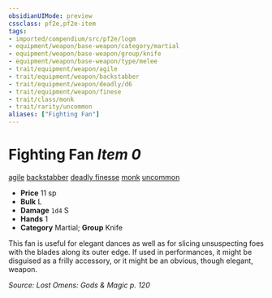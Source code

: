 ```yaml
---
obsidianUIMode: preview
cssclass: pf2e,pf2e-item
tags:
- imported/compendium/src/pf2e/logm
- equipment/weapon/base-weapon/category/martial
- equipment/weapon/base-weapon/group/knife
- equipment/weapon/base-weapon/type/melee 
- trait/equipment/weapon/agile
- trait/equipment/weapon/backstabber
- trait/equipment/weapon/deadly/d6
- trait/equipment/weapon/finese
- trait/class/monk
- trait/rarity/uncommon
aliases: ["Fighting Fan"]
---
```

# Fighting Fan *Item 0*  
[agile](agile.md)  [backstabber](backstabber.md)  [deadly <d6>](deadly.md)  [finesse](finesse.md)  [monk](rules/traits/monk.md)  [uncommon](uncommon.md)  

- **Price** 11 sp
- **Bulk** L
- **Damage** `1d4` S
- **Hands** 1
- **Category** Martial; **Group** Knife 

This fan is useful for elegant dances as well as for slicing unsuspecting foes with the blades along its outer edge. If used in performances, it might be disguised as a frilly accessory, or it might be an obvious, though elegant, weapon.

*Source: Lost Omens: Gods & Magic p. 120*
